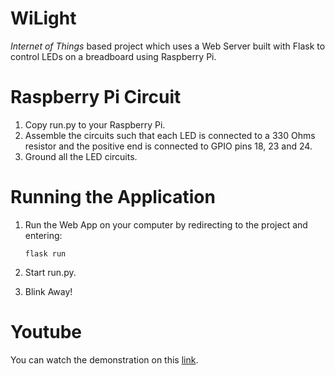 # WiLight
*Internet of Things* based project which uses a Web Server built with Flask to control LEDs on a breadboard using Raspberry Pi.

# Raspberry Pi Circuit
1. Copy run.py to your Raspberry Pi.
2. Assemble the circuits such that each LED is connected to a 330 Ohms resistor and the positive end is connected to GPIO pins 18, 23 and 24.
3. Ground all the LED circuits.

# Running the Application
1. Run the Web App on your computer by redirecting to the project and entering:

	`flask run`

2. Start run.py.
3. Blink Away!

# Youtube
You can watch the demonstration on this [link]("https://youtu.be/EdyJZmucjqU").